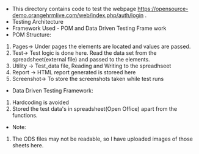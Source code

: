 * This directory contains code to test the webpage https://opensource-demo.orangehrmlive.com/web/index.php/auth/login .
* Testing Architecture
* Framework Used - POM and Data Driven Testing Frame work 
* POM Structure:
1. Pages-> Under pages the elements are located and values are passed.
2. Test-> Test logic is done here. Read the data set from the spreadsheet(external file) and passed to the elements.
3. Utility -> Test_data file, Reading and Writing to the spreadhseet
4. Report -> HTML report generated is storeed here 
5. Screenshot-> To store the screenshots taken while test runs
* Data Driven Testing Framework:
1. Hardcoding is avoided
2. Stored the test data's in spreadsheet(Open Office) apart from the functions.
* Note:
1. The ODS files may not be readable, so I have uploaded images of those sheets here.

